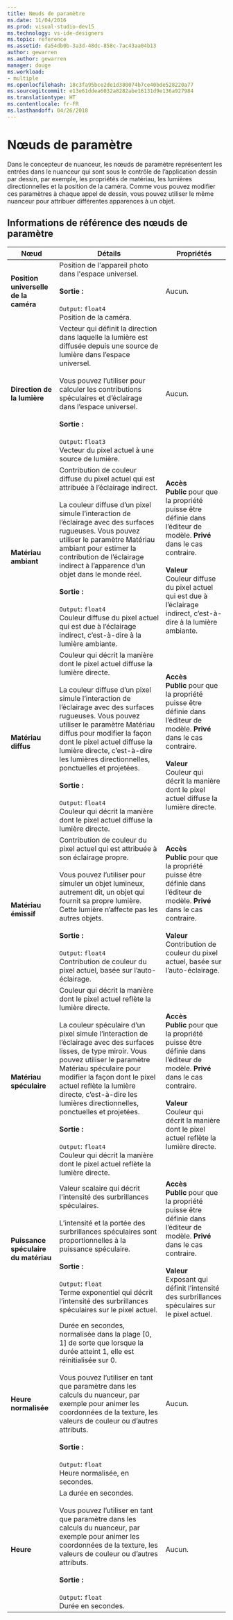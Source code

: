 ```yaml
---
title: Nœuds de paramètre
ms.date: 11/04/2016
ms.prod: visual-studio-dev15
ms.technology: vs-ide-designers
ms.topic: reference
ms.assetid: da54db0b-3a3d-48dc-858c-7ac43aa04b13
author: gewarren
ms.author: gewarren
manager: douge
ms.workload:
- multiple
ms.openlocfilehash: 18c3fa95bce2de1d380074b7ce40bde528220a77
ms.sourcegitcommit: e13e61ddea6032a8282abe16131d9e136a927984
ms.translationtype: HT
ms.contentlocale: fr-FR
ms.lasthandoff: 04/26/2018
---
```

# <a name="parameter-nodes"></a>Nœuds de paramètre

Dans le concepteur de nuanceur, les nœuds de paramètre représentent les entrées dans le nuanceur qui sont sous le contrôle de l’application dessin par dessin, par exemple, les propriétés de matériau, les lumières directionnelles et la position de la caméra. Comme vous pouvez modifier ces paramètres à chaque appel de dessin, vous pouvez utiliser le même nuanceur pour attribuer différentes apparences à un objet.

## <a name="parameter-node-reference"></a>Informations de référence des nœuds de paramètre

|Nœud|Détails|Propriétés|
|----------|-------------|----------------|
|**Position universelle de la caméra**|Position de l'appareil photo dans l'espace universel.<br /><br /> **Sortie :**<br /><br /> `Output`: `float4`<br /> Position de la caméra.|Aucun.|
|**Direction de la lumière**|Vecteur qui définit la direction dans laquelle la lumière est diffusée depuis une source de lumière dans l’espace universel.<br /><br /> Vous pouvez l’utiliser pour calculer les contributions spéculaires et d’éclairage dans l’espace universel.<br /><br /> **Sortie :**<br /><br /> `Output`: `float3`<br /> Vecteur du pixel actuel à une source de lumière.|Aucun.|
|**Matériau ambiant**|Contribution de couleur diffuse du pixel actuel qui est attribuée à l’éclairage indirect.<br /><br /> La couleur diffuse d’un pixel simule l’interaction de l’éclairage avec des surfaces rugueuses. Vous pouvez utiliser le paramètre Matériau ambiant pour estimer la contribution de l’éclairage indirect à l’apparence d’un objet dans le monde réel.<br /><br /> **Sortie :**<br /><br /> `Output`: `float4`<br /> Couleur diffuse du pixel actuel qui est due à l’éclairage indirect, c’est-à-dire à la lumière ambiante.|**Accès**<br /> **Public** pour que la propriété puisse être définie dans l’éditeur de modèle. **Privé** dans le cas contraire.<br /><br /> **Valeur**<br /> Couleur diffuse du pixel actuel qui est due à l’éclairage indirect, c’est-à-dire à la lumière ambiante.|
|**Matériau diffus**|Couleur qui décrit la manière dont le pixel actuel diffuse la lumière directe.<br /><br /> La couleur diffuse d’un pixel simule l’interaction de l’éclairage avec des surfaces rugueuses. Vous pouvez utiliser le paramètre Matériau diffus pour modifier la façon dont le pixel actuel diffuse la lumière directe, c’est-à-dire les lumières directionnelles, ponctuelles et projetées.<br /><br /> **Sortie :**<br /><br /> `Output`: `float4`<br /> Couleur qui décrit la manière dont le pixel actuel diffuse la lumière directe.|**Accès**<br /> **Public** pour que la propriété puisse être définie dans l’éditeur de modèle. **Privé** dans le cas contraire.<br /><br /> **Valeur**<br /> Couleur qui décrit la manière dont le pixel actuel diffuse la lumière directe.|
|**Matériau émissif**|Contribution de couleur du pixel actuel qui est attribuée à son éclairage propre.<br /><br /> Vous pouvez l’utiliser pour simuler un objet lumineux, autrement dit, un objet qui fournit sa propre lumière. Cette lumière n’affecte pas les autres objets.<br /><br /> **Sortie :**<br /><br /> `Output`: `float4`<br /> Contribution de couleur du pixel actuel, basée sur l’auto-éclairage.|**Accès**<br /> **Public** pour que la propriété puisse être définie dans l’éditeur de modèle. **Privé** dans le cas contraire.<br /><br /> **Valeur**<br /> Contribution de couleur du pixel actuel, basée sur l’auto-éclairage.|
|**Matériau spéculaire**|Couleur qui décrit la manière dont le pixel actuel reflète la lumière directe.<br /><br /> La couleur spéculaire d’un pixel simule l’interaction de l’éclairage avec des surfaces lisses, de type miroir. Vous pouvez utiliser le paramètre Matériau spéculaire pour modifier la façon dont le pixel actuel reflète la lumière directe, c’est-à-dire les lumières directionnelles, ponctuelles et projetées.<br /><br /> **Sortie :**<br /><br /> `Output`: `float4`<br /> Couleur qui décrit la manière dont le pixel actuel reflète la lumière directe.|**Accès**<br /> **Public** pour que la propriété puisse être définie dans l’éditeur de modèle. **Privé** dans le cas contraire.<br /><br /> **Valeur**<br /> Couleur qui décrit la manière dont le pixel actuel reflète la lumière directe.|
|**Puissance spéculaire du matériau**|Valeur scalaire qui décrit l'intensité des surbrillances spéculaires.<br /><br /> L’intensité et la portée des surbrillances spéculaires sont proportionnelles à la puissance spéculaire.<br /><br /> **Sortie :**<br /><br /> `Output`: `float`<br /> Terme exponentiel qui décrit l’intensité des surbrillances spéculaires sur le pixel actuel.|**Accès**<br /> **Public** pour que la propriété puisse être définie dans l’éditeur de modèle. **Privé** dans le cas contraire.<br /><br /> **Valeur**<br /> Exposant qui définit l’intensité des surbrillances spéculaires sur le pixel actuel.|
|**Heure normalisée**|Durée en secondes, normalisée dans la plage [0, 1] de sorte que lorsque la durée atteint 1, elle est réinitialisée sur 0.<br /><br /> Vous pouvez l’utiliser en tant que paramètre dans les calculs du nuanceur, par exemple pour animer les coordonnées de la texture, les valeurs de couleur ou d’autres attributs.<br /><br /> **Sortie :**<br /><br /> `Output`: `float`<br /> Heure normalisée, en secondes.|Aucun.|
|**Heure**|La durée en secondes.<br /><br /> Vous pouvez l’utiliser en tant que paramètre dans les calculs du nuanceur, par exemple pour animer les coordonnées de la texture, les valeurs de couleur ou d’autres attributs.<br /><br /> **Sortie :**<br /><br /> `Output`: `float`<br /> Durée en secondes.|Aucun.|